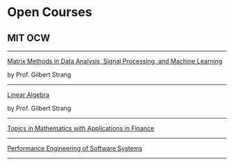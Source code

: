# Open Courses

## MIT OCW

---

[Matrix Methods in Data Analysis, Signal Processing, and Machine Learning](https://ocw.mit.edu/courses/mathematics/18-065-matrix-methods-in-data-analysis-signal-processing-and-machine-learning-spring-2018)

by Prof. Gilbert Strang

---

[Linear Algebra](https://ocw.mit.edu/courses/mathematics/18-06sc-linear-algebra-fall-2011)

by Prof. Gilbert Strang

---

[Topics in Mathematics with Applications in Finance](https://ocw.mit.edu/courses/mathematics/18-s096-topics-in-mathematics-with-applications-in-finance-fall-2013)

---

[Performance Engineering of Software Systems](https://ocw.mit.edu/courses/electrical-engineering-and-computer-science/6-172-performance-engineering-of-software-systems-fall-2018)

---
